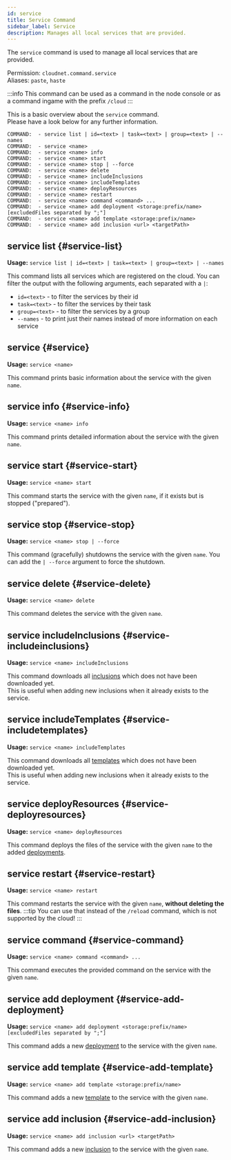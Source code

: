 ```yaml
---
id: service
title: Service Command
sidebar_label: Service
description: Manages all local services that are provided.
---
```


The `service` command is used to manage all local services that are provided.

Permission: `cloudnet.command.service`  
Aliases: `paste`, `haste`

:::info
This command can be used as a command in the node console or as a command ingame with the prefix `/cloud`
:::

This is a basic overview about the `service` command.  
Please have a look below for any further information.
```
COMMAND:  - service list | id=<text> | task=<text> | group=<text> | --names
COMMAND:  - service <name>
COMMAND:  - service <name> info
COMMAND:  - service <name> start
COMMAND:  - service <name> stop | --force
COMMAND:  - service <name> delete
COMMAND:  - service <name> includeInclusions
COMMAND:  - service <name> includeTemplates
COMMAND:  - service <name> deployResources
COMMAND:  - service <name> restart
COMMAND:  - service <name> command <command> ...
COMMAND:  - service <name> add deployment <storage:prefix/name> [excludedFiles separated by ";"]
COMMAND:  - service <name> add template <storage:prefix/name>
COMMAND:  - service <name> add inclusion <url> <targetPath>
```

## service list {#service-list}
**Usage:** `service list | id=<text> | task=<text> | group=<text> | --names`

This command lists all services which are registered on the cloud. You can filter the output with the following arguments,
each separated with a `|`:
- `id=<text>` - to filter the services by their id
- `task=<text>` - to filter the services by their task
- `group=<text>` - to filter the services by a group
- `--names` - to print just their names instead of more information on each service

## service {#service}
**Usage:** `service <name>`

This command prints basic information about the service with the given `name`.

## service info {#service-info}
**Usage:** `service <name> info`

This command prints detailed information about the service with the given `name`.

## service start {#service-start}
**Usage:** `service <name> start`

This command starts the service with the given `name`, if it exists but is stopped ("prepared").

## service stop {#service-stop}
**Usage:** `service <name> stop | --force`

This command (gracefully) shutdowns the service with the given `name`. You can add the `| --force` argument to force the shutdown.

## service delete {#service-delete}
**Usage:** `service <name> delete`

This command deletes the service with the given `name`.

## service includeInclusions {#service-includeinclusions}
**Usage:** `service <name> includeInclusions`

This command downloads all [inclusions](../components/tasks.md#includes) which does not have been downloaded yet.  
This is useful when adding new inclusions when it already exists to the service.

## service includeTemplates {#service-includetemplates}
**Usage:** `service <name> includeTemplates`

This command downloads all [templates](../components/tasks.md#templates) which does not have been downloaded yet.  
This is useful when adding new inclusions when it already exists to the service.

## service deployResources {#service-deployresources}
**Usage:** `service <name> deployResources`

This command deploys the files of the service with the given `name` to the added
[deployments](../components/tasks.md#deployments).

## service restart {#service-restart}
**Usage:** `service <name> restart`

This command restarts the service with the given `name`, **without deleting the files**.
:::tip
You can use that instead of the `/reload` command, which is not supported by the cloud!
:::

## service command {#service-command}
**Usage:** `service <name> command <command> ...`

This command executes the provided command on the service with the given `name`.

## service add deployment {#service-add-deployment}
**Usage:** `service <name> add deployment <storage:prefix/name> [excludedFiles separated by ";"]`

This command adds a new [deployment](../components/tasks.md#deployments) to the service with the given `name`.

## service add template {#service-add-template}
**Usage:** `service <name> add template <storage:prefix/name>`

This command adds a new [template](../components/tasks.md#templates) to the service with the given `name`.

## service add inclusion {#service-add-inclusion}
**Usage:** `service <name> add inclusion <url> <targetPath>`

This command adds a new [inclusion](../components/tasks.md#includes) to the service with the given `name`.